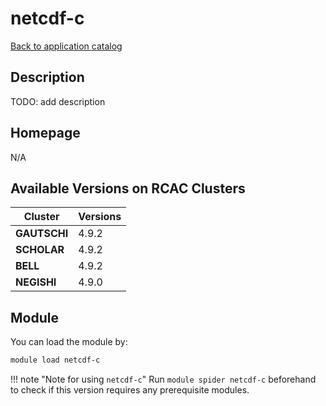 # netcdf-c

[Back to application catalog](../app_catalog.md)

## Description

TODO: add description

## Homepage

N/A

## Available Versions on RCAC Clusters

|Cluster|Versions|
|---|---|
**GAUTSCHI**|4.9.2
**SCHOLAR**|4.9.2
**BELL**|4.9.2
**NEGISHI**|4.9.0

## Module

You can load the module by:

```bash
module load netcdf-c
```

!!! note "Note for using `netcdf-c`"
    Run `module spider netcdf-c` beforehand to check if this version requires any prerequisite modules.
